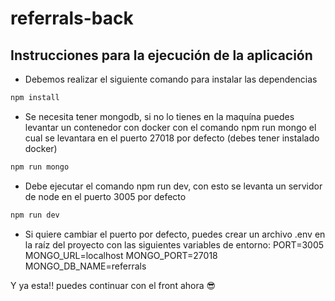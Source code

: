 # referrals-back

## Instrucciones para la ejecución de la aplicación

- Debemos realizar el siguiente comando para instalar las dependencias
```sh
npm install
```
- Se necesita tener mongodb, si no lo tienes en la maquína puedes levantar un contenedor con docker con el comando npm run mongo
el cual se levantara en el puerto 27018 por defecto (debes tener instalado docker)
```sh
npm run mongo
```
- Debe ejecutar el comando npm run dev, con esto se levanta un servidor de node en el puerto 3005 por defecto
```sh
npm run dev
```
- Si quiere cambiar el puerto por defecto, puedes crear un archivo .env en la raíz del proyecto con las siguientes variables de entorno:
PORT=3005 MONGO_URL=localhost MONGO_PORT=27018 MONGO_DB_NAME=referrals

Y ya esta!! puedes continuar con el front ahora 😎
